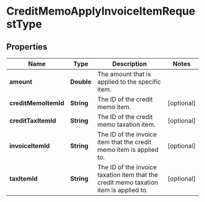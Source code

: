 

# CreditMemoApplyInvoiceItemRequestType


## Properties

| Name | Type | Description | Notes |
|------------ | ------------- | ------------- | -------------|
|**amount** | **Double** | The amount that is applied to the specific item.   |  |
|**creditMemoItemId** | **String** | The ID of the credit memo item.  |  [optional] |
|**creditTaxItemId** | **String** | The ID of the credit memo taxation item.  |  [optional] |
|**invoiceItemId** | **String** | The ID of the invoice item that the credit memo item is applied to.  |  [optional] |
|**taxItemId** | **String** | The ID of the invoice taxation item that the credit memo taxation item is applied to.  |  [optional] |



